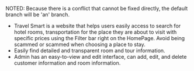 NOTED: Because there is a conflict that cannot be fixed directly, the default branch will be 'an' branch.
- Travel Smart is a website that helps users easily access to search for hotel rooms, transportation for the place they are about to visit with specific prices using the Filter bar right on the HomePage. Avoid being scammed or scammed when choosing a place to stay.
- Easily find detailed and transparent room and tour information.
- Admin has an easy-to-view and edit interface, can add, edit, and delete customer information and room information.
